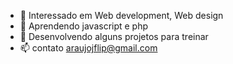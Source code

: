 - 👀 Interessado em Web development, Web design
- 🌱 Aprendendo javascript e php
- 💞️ Desenvolvendo alguns projetos para treinar
- 📫 contato araujojflip@gmail.com


